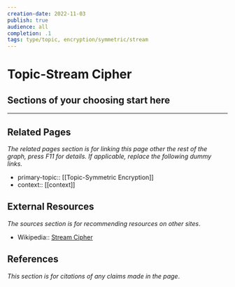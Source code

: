 ```yaml
---
creation-date: 2022-11-03
publish: true
audience: all
completion: .1
tags: type/topic, encryption/symmetric/stream
---
```

# Topic-Stream Cipher

## Sections of your choosing start here

---
## Related Pages
*The related pages section is for linking this page other the rest of the graph, press F11 for details. If applicable, replace the following dummy links.*
- primary-topic:: [[Topic-Symmetric Encryption]]
- context:: \[\[context\]\]

## External Resources
*The sources section is for recommending resources on other sites*.
- Wikipedia:: [Stream Cipher](https://en.wikipedia.org/wiki/Stream_cipher)

## References
*This section is for citations of any claims made in the page*.